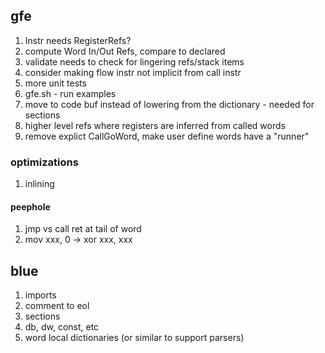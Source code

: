 ## gfe

1. Instr needs RegisterRefs?
1. compute Word In/Out Refs, compare to declared
1. validate needs to check for lingering refs/stack items
1. consider making flow instr not implicit from call instr
1. more unit tests
1. gfe.sh - run examples
1. move to code buf instead of lowering from the dictionary - needed for sections
1. higher level refs where registers are inferred from called words
1. remove explict CallGoWord, make user define words have a "runner"

### optimizations

1. inlining

#### peephole

1. jmp vs call ret at tail of word
1. mov xxx, 0 -> xor xxx, xxx

## blue

1. imports
1. comment to eol
1. sections
1. db, dw, const, etc
1. word local dictionaries (or similar to support parsers)
